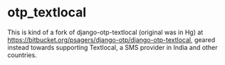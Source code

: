 # otp_textlocal
This is kind of a fork of django-otp-textlocal (original was in Hg) at https://bitbucket.org/psagers/django-otp/django-otp-textlocal, geared instead towards supporting Textlocal, a SMS provider in India and other countries.
